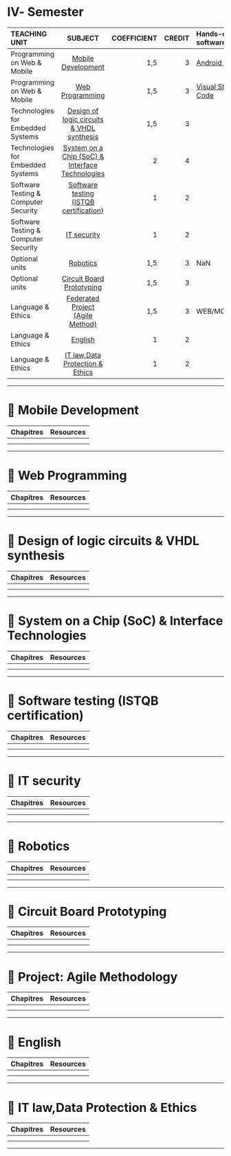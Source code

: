 # Ⅳ- Semester
| TEACHING UNIT                | SUBJECT                      | COEFFICIENT |CREDIT    | Hands-on, software  |
|:--------                     |:--------:                    | --------:   |--------: | :-------- | 
| Programming on Web & Mobile                 | 	[Mobile Development]()                    |     1,5  |    3 | [Android Studio]() |
| Programming on Web & Mobile                 | [Web Programming]()                     |     1,5  |    3 | [Visual Studio Code]()  |
| Technologies for Embedded Systems                     | [Design of logic circuits & VHDL synthesis]()      |     1,5    |    3 |  |
| Technologies for Embedded Systems                     | 	[System on a Chip (SoC) & Interface Technologies]()          |     2    |    4 |   |  
| Software Testing & Computer Security        | 	[Software testing (ISTQB certification)]()             |     1    |    2 |   |
| Software Testing & Computer Security       | 	[IT security]()         |     1  |    2 |   |
| Optional units    | [Robotics]() |     1,5    |   3 | NaN |
| Optional units   | 	[Circuit Board Prototyping]()         |     1,5  |    3 |  |
| Language & Ethics| [Federated Project (Agile Method)]()                     |     1,5    |    3 |WEB/MOBILE/IOT  |
| Language & Ethics | [English]()   |     1    |    2 |  | 
| Language & Ethics |	[IT law,Data Protection & Ethics]()     |     1    |    2 |  |

***


# 📖 Mobile Development
| Chapitres                    |    Resources                   |
|:--------                     |:--------:                    |
|                |  | 
|                 |   | 
---

# 📖 Web Programming 
| Chapitres                    |    Resources                   |
|:--------                     |:--------:                    |
|                |  | 
|                 |   | 
---

# 📖 Design of logic circuits & VHDL synthesis
| Chapitres                    |    Resources                   |
|:--------                     |:--------:                    |
|                |  | 
|                 |   | 

---

# 📖 System on a Chip (SoC) & Interface Technologies
| Chapitres                    |    Resources                   |
|:--------                     |:--------:                    |
|                |  | 
|                 |   | 
---

# 📖 Software testing (ISTQB certification)
| Chapitres                    |    Resources                   |
|:--------                     |:--------:                    |
|                |  | 
|                 |   | 
---

# 📖 IT security
| Chapitres                    |    Resources                   |
|:--------                     |:--------:                    |
|                |  | 
|                 |   | 
---

# 📖 Robotics
| Chapitres                    |    Resources                   |
|:--------                     |:--------:                    |
|                |  | 
|                 |   | 
---

# 📖 Circuit Board Prototyping 
| Chapitres                    |    Resources                   |
|:--------                     |:--------:                    |
|                |  | 
|                 |   | 
---

# 📖 Project: Agile Methodology
| Chapitres                    |    Resources                   |
|:--------                     |:--------:                    |
|                |  | 
|                 |   | 
---

# 📖 English
| Chapitres                    |    Resources                   |
|:--------                     |:--------:                    |
|                |  | 
|                 |   | 
---

# 📖 IT law,Data Protection & Ethics
| Chapitres                    |    Resources                   |
|:--------                     |:--------:                    |
|                |  | 
|                 |   | 
---


